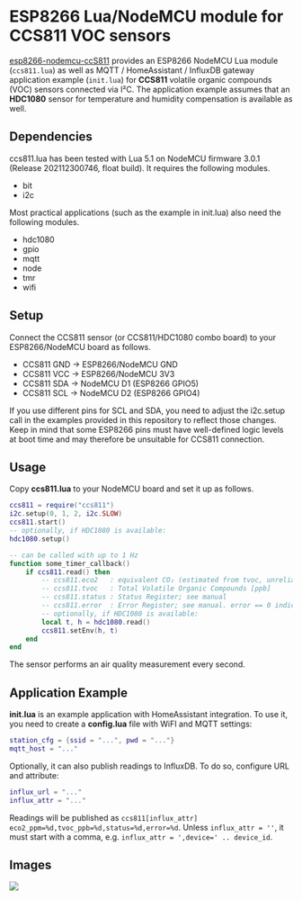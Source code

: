 # ESP8266 Lua/NodeMCU module for CCS811 VOC sensors

[esp8266-nodemcu-ccS811](https://finalrewind.org/projects/esp8266-nodemcu-ccs811/)
provides an ESP8266 NodeMCU Lua module (`ccs811.lua`) as well as MQTT /
HomeAssistant / InfluxDB gateway application example (`init.lua`) for
**CCS811** volatile organic compounds (VOC) sensors connected via I²C.  The
application example assumes that an **HDC1080** sensor for temperature and
humidity compensation is available as well.

## Dependencies

ccs811.lua has been tested with Lua 5.1 on NodeMCU firmware 3.0.1 (Release
202112300746, float build). It requires the following modules.

* bit
* i2c

Most practical applications (such as the example in init.lua) also need the
following modules.

* hdc1080
* gpio
* mqtt
* node
* tmr
* wifi

## Setup

Connect the CCS811 sensor (or CCS811/HDC1080 combo board) to your
ESP8266/NodeMCU board as follows.

* CCS811 GND → ESP8266/NodeMCU GND
* CCS811 VCC → ESP8266/NodeMCU 3V3
* CCS811 SDA → NodeMCU D1 (ESP8266 GPIO5)
* CCS811 SCL → NodeMCU D2 (ESP8266 GPIO4)

If you use different pins for SCL and SDA, you need to adjust the i2c.setup
call in the examples provided in this repository to reflect those changes. Keep
in mind that some ESP8266 pins must have well-defined logic levels at boot time
and may therefore be unsuitable for CCS811 connection.

## Usage

Copy **ccs811.lua** to your NodeMCU board and set it up as follows.

```lua
ccs811 = require("ccs811")
i2c.setup(0, 1, 2, i2c.SLOW)
ccs811.start()
-- optionally, if HDC1080 is available:
hdc1080.setup()

-- can be called with up to 1 Hz
function some_timer_callback()
	if ccs811.read() then
		-- ccs811.eco2   : equivalent CO₂ (estimated from tvoc, unreliable) [ppm]
		-- ccs811.tvoc   : Total Volatile Organic Compounds [ppb]
		-- ccs811.status : Status Register; see manual
		-- ccs811.error  : Error Register; see manual. error == 0 indicates that everything is alright.
		-- optionally, if HDC1080 is available:
		local t, h = hdc1080.read()
		ccs811.setEnv(h, t)
	end
end
```

The sensor performs an air quality measurement every second.

## Application Example

**init.lua** is an example application with HomeAssistant integration.
To use it, you need to create a **config.lua** file with WiFI and MQTT settings:

```lua
station_cfg = {ssid = "...", pwd = "..."}
mqtt_host = "..."
```

Optionally, it can also publish readings to InfluxDB.
To do so, configure URL and attribute:

```lua
influx_url = "..."
influx_attr = "..."
```

Readings will be published as `ccs811[influx_attr] eco2_ppm=%d,tvoc_ppb=%d,status=%d,error=%d`.
Unless `influx_attr = ''`, it must start with a comma, e.g. `influx_attr = ',device=' .. device_id`.

## Images

![](https://finalrewind.org/projects/esp8266-nodemcu-ccs811/media/hass.png)
